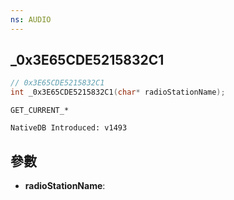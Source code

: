 ```yaml
---
ns: AUDIO
---
```

## _0x3E65CDE5215832C1

```c
// 0x3E65CDE5215832C1
int _0x3E65CDE5215832C1(char* radioStationName);
```

```
GET_CURRENT_*

NativeDB Introduced: v1493
```

## 參數
* **radioStationName**:
